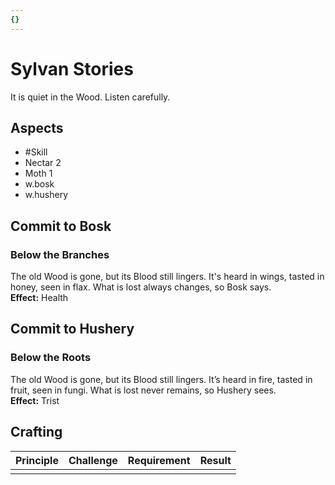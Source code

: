 ```yaml
---
{}
---
```

# Sylvan Stories
It is quiet in the Wood. Listen carefully. 
## Aspects
- #Skill
- Nectar 2
- Moth 1
- w.bosk
- w.hushery
## Commit to Bosk
### Below the Branches
The old Wood is gone, but its Blood still lingers. It's heard in wings, tasted in honey, seen in flax. What is lost always changes, so Bosk says.<br>
**Effect:** Health
## Commit to Hushery
### Below the Roots
The old Wood is gone, but its Blood still lingers. It’s heard in fire, tasted in fruit, seen in fungi. What is lost never remains, so Hushery sees.<br>
**Effect:** Trist

## Crafting
| Principle | Challenge | Requirement | Result |
| --------- | --------- | ----------- | ------ |
|           |           |             |        |
